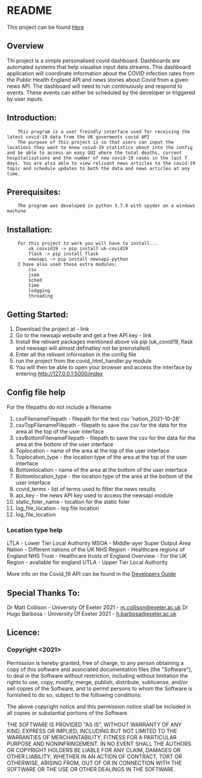 # README
This project can be found [Here](https://github.com/louislusso/EXM14000-Coursework) 
## Overview 
Thi project is a simple personalised covid dashboard. Dashboards are automated systems that help visualise input data streams. This dashboard application will coordinate information about the COVID infection rates from the Public Health England API and news stories about Covid from a given news API.
The dashboard will need to run continuously and respond to events. These events can either be scheduled by the developer or triggered by user inputs.

## Introduction:
        This program is a user freindly interface used for receiving the latest covid-19 data from the UK goverments covid API
        The purpose of this project is so that users can input the locations they want to know coivd-19 statistics about into the config and be able to access an easy GUI where the total deaths, current hospitalisations and the number of new covid-19 cases in the last 7 days. You are also able to view relivant news articles to the covid-19 topic and schedule updates to both the data and news articles at any time.

## Prerequisites:
        The program was developed in python 3.7.9 with spyder on a windows machine 

## Installation:
        For this project to work you will have to install...
            uk_coivid19 -> pip install uk-covid19
            flask -> pip install flask
            newsapi -> pip install newsapi-python
        I have also used these extra modules:
            csv
            jsom
            sched
            time
            lodgging
            threading

## Getting Started:
1. Download the project at - link
2. Go to the newsapi website and get a free API key - link
3. Install the relivant packages mentioned above via pip (uk_covid19, flask and             newsapi will almost definatley not be preinstalled)
4. Enter all the relivant information in the config file 
5. run the project from the covid_html_handler.py module
6. You will then be able to open your browser and access the interface by entering http://127.0.0.1:5000/index

## Config file help

For the filepaths do not include a filename 

1. csvFilenameFilepath - filepath for the test csv 'nation_2021-10-28'
2. csvTopFilenameFilepath - filepath to save the csv for the data for the area at the top of the user interface
3. csvBottomFilenameFilepath - filepath to save the csv for the data for the area at the bottom of the user interface
4. Toplocation - name of the area at the top of the user interface
5. Toplocation_type - the location type of the area at the top of the user interface
6. Bottomlocation - name of the area at the bottom of the user interface
7. Bottomlocation_type - the location type of the area at the bottom of the user interface
8. covid_terms - list of terms used to filter the news results
9. api_key - the news API key used to access the newsapi module
10. static_foler_name - location for the static foler
11. log_file_location - log file location
12. log_file_location

### Location type help
LTLA - Lower Tier Local Authority
MSOA - Middle-ayer Super Output Area
Nation - Different nations of the UK
NHS Region - Healthcare regions of England
NHS Trust - Healthcare trusts of England
Overview - For the UK
Region - avaliable for england
UTLA - Upper Tier Local Authority 

More info on the Covid_19 API can be found in the [Developers Guide](https://coronavirus.data.gov.uk/details/developers-guide)

## Special Thanks To:
Dr Matt Collison - University Of Exeter 2021 - m.collison@exeter.ac.uk
Dr Hugo Barbosa - University Of Exeter 2021 - h.barbosa@exeter.ac.uk


## Licence:
 ### Copyright <2021> <Louis Andrew Lusso>

Permission is hereby granted, free of charge, to any person obtaining a copy of this software and associated documentation files (the "Software"), to deal in the Software without restriction, including without limitation the rights to use, copy, modify, merge, publish, distribute, sublicense, and/or sell copies of the Software, and to permit persons to whom the Software is furnished to do so, subject to the following conditions:

The above copyright notice and this permission notice shall be included in all copies or substantial portions of the Software.

THE SOFTWARE IS PROVIDED "AS IS", WITHOUT WARRANTY OF ANY KIND, EXPRESS OR IMPLIED, INCLUDING BUT NOT LIMITED TO THE WARRANTIES OF MERCHANTABILITY, FITNESS FOR A PARTICULAR PURPOSE AND NONINFRINGEMENT. IN NO EVENT SHALL THE AUTHORS OR COPYRIGHT HOLDERS BE LIABLE FOR ANY CLAIM, DAMAGES OR OTHER LIABILITY, WHETHER IN AN ACTION OF CONTRACT, TORT OR OTHERWISE, ARISING FROM, OUT OF OR IN CONNECTION WITH THE SOFTWARE OR THE USE OR OTHER DEALINGS IN THE SOFTWARE.







